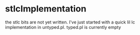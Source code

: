 # stlcImplementation

the stlc bits are not yet written. I've just started with a quick lil lc implementation in untyped.pl.
typed.pl is currently empty
